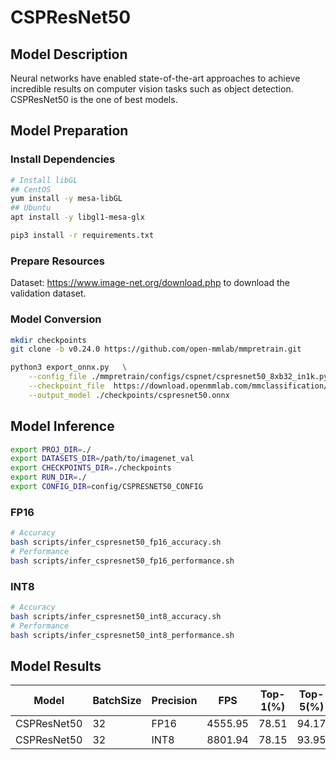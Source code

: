 # CSPResNet50

## Model Description

Neural networks have enabled state-of-the-art approaches to achieve incredible results on computer vision tasks such as object detection.
CSPResNet50 is the one of best models.

## Model Preparation

### Install Dependencies

```bash
# Install libGL
## CentOS
yum install -y mesa-libGL
## Ubuntu
apt install -y libgl1-mesa-glx

pip3 install -r requirements.txt
```

### Prepare Resources

Dataset: <https://www.image-net.org/download.php> to download the validation dataset.

### Model Conversion

```bash
mkdir checkpoints 
git clone -b v0.24.0 https://github.com/open-mmlab/mmpretrain.git

python3 export_onnx.py   \
    --config_file ./mmpretrain/configs/cspnet/cspresnet50_8xb32_in1k.py  \
    --checkpoint_file  https://download.openmmlab.com/mmclassification/v0/cspnet/cspresnet50_3rdparty_8xb32_in1k_20220329-dd6dddfb.pth \
    --output_model ./checkpoints/cspresnet50.onnx
```

## Model Inference

```bash
export PROJ_DIR=./
export DATASETS_DIR=/path/to/imagenet_val
export CHECKPOINTS_DIR=./checkpoints
export RUN_DIR=./
export CONFIG_DIR=config/CSPRESNET50_CONFIG

```

### FP16

```bash
# Accuracy
bash scripts/infer_cspresnet50_fp16_accuracy.sh
# Performance
bash scripts/infer_cspresnet50_fp16_performance.sh
```

### INT8

```bash
# Accuracy
bash scripts/infer_cspresnet50_int8_accuracy.sh
# Performance
bash scripts/infer_cspresnet50_int8_performance.sh
```

## Model Results

Model       |BatchSize  |Precision |FPS      |Top-1(%)  |Top-5(%)
------------|-----------|----------|---------|----------|--------
CSPResNet50 |    32     |   FP16   | 4555.95 |  78.51   | 94.17
CSPResNet50 |    32     |   INT8   | 8801.94 |  78.15   | 93.95
